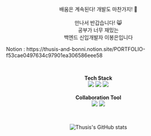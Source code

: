 
<p align="center">
배움은 계속된다! 개발도 마찬가지! 🎈<br>
<br>  
만나서 반갑습니다! 😸<br>
공부가 너무 재밌는<br>
백엔드 신입개발자 이봉은입니다
</p>


<p>
Notion : https://thusis-and-bonni.notion.site/PORTFOLIO-f53cae0497634c97901ea306586eee58
</p>

<br>

<p align="center">
<Strong>Tech Stack</Strong><br>
<img src="https://img.shields.io/badge/JAVA-007396?style=flat-square&logo=java&logoColor=white"> 
<img src="https://img.shields.io/badge/Spring-6DB33F?style=flat-square&logo=Spring&logoColor=white"/>  
<img src="https://img.shields.io/badge/Oracle-FF8000?style=flat-square&logo=Oracle&logoColor=white"/>
<br><br>
<Strong>Collaboration Tool</Strong><br>
<img src="https://img.shields.io/badge/GitHub-181717?style=flat-square&logo=Github&logoColor=white"/>
<img src="https://img.shields.io/badge/Notion-000000?style=flat-square&logo=notion&logoColor=white">
</p>

<br>
<div align="center">

![Thusis's GitHub stats](https://github-readme-stats.vercel.app/api?username=thusis&show_icons=true&theme=transparent)

</div>
<br>
<!--
**thusis/thusis** is a ✨ _special_ ✨ repository because its `README.md` (this file) appears on your GitHub profile.

Here are some ideas to get you started:

- 🔭 I’m currently working on ...
- 🌱 I’m currently learning ...
- 👯 I’m looking to collaborate on ...
- 🤔 I’m looking for help with ...
- 💬 Ask me about ...
- 📫 How to reach me: ...
- 😄 Pronouns: ...
- ⚡ Fun fact: ...
-->
